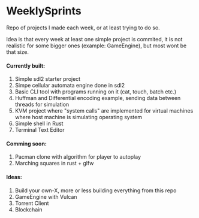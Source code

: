 # WeeklySprints

Repo of projects I made each week, or at least trying to do so.

Idea is that every week at least one simple project is commited, it is not realistic for some
bigger ones (example: GameEngine), but most wont be that size.

#### Currently built:

1. Simple sdl2 starter project
2. Simpe cellular automata engine done in sdl2
3. Basic CLI tool with programs running on it (cat, touch, batch etc.)
4. Huffman and Differential encoding example, sending data between threads for simulation
5. KVM project where "system calls" are implemented for virtual machines where host machine is simulating operating system 
6. Simple shell in Rust
7. Terminal Text Editor


#### Comming soon:

1. Pacman clone with algorithm for player to autoplay
2. Marching squares in rust + glfw

#### Ideas:

1. Build your own-X, more or less building everything from this repo
2. GameEngine with Vulcan
3. Torrent Client 
4. Blockchain
